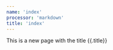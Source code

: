 ```yaml
---
name: 'index'
processor: 'markdown'
title: 'index'
---
```

This is a new page with the title {{.title}}